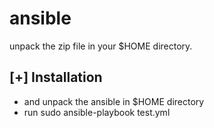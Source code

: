 # ansible


unpack the zip file in your $HOME directory.

[+] Installation
-------------------------------

  

  -  and unpack the ansible in $HOME directory
  - run sudo ansible-playbook test.yml  
